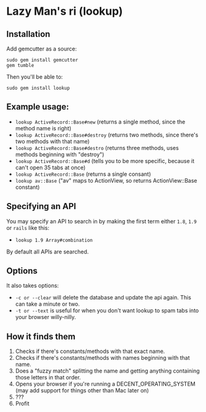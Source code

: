 # Lazy Man's ri (lookup)

## Installation

Add gemcutter as a source:
   
    sudo gem install gemcutter
    gem tumble
    
Then you'll be able to:

    sudo gem install lookup

## Example usage:

 * `lookup ActiveRecord::Base#new` (returns a single method, since the method name is right)
 * `lookup ActiveRecord::Base#destroy` (returns two methods, since there's two methods with that name)
 * `lookup ActiveRecord::Base#destro` (returns three methods, uses methods beginning with "destroy")
 * `lookup ActiveRecord::Base#d` (tells you to be more specific, because it can't open 35 tabs at once)
 * `lookup ActiveRecord::Base` (returns a single consant)
 * `lookup av::Base` ("av" maps to ActionView, so returns ActionView::Base constant)
 
## Specifying an API

You may specify an API to search in by making the first term either `1.8`, `1.9` or `rails` like this:

 * `lookup 1.9 Array#combination`
 
By default all APIs are searched.
 
## Options

It also takes options:

* `-c or --clear` will delete the database and update the api again. This can take a minute or two.
* `-t or --text` is useful for when you don't want lookup to spam tabs into your browser willy-nilly.

## How it finds them

1. Checks if there's constants/methods with that exact name.
2. Checks if there's constants/methods with names beginning with that name.
3. Does a "fuzzy match" splitting the name and getting anything containing those letters in that order.
4. Opens your browser if you're running a DECENT_OPERATING_SYSTEM (may add support for things other than Mac later on)
5. ???
6. Profit

